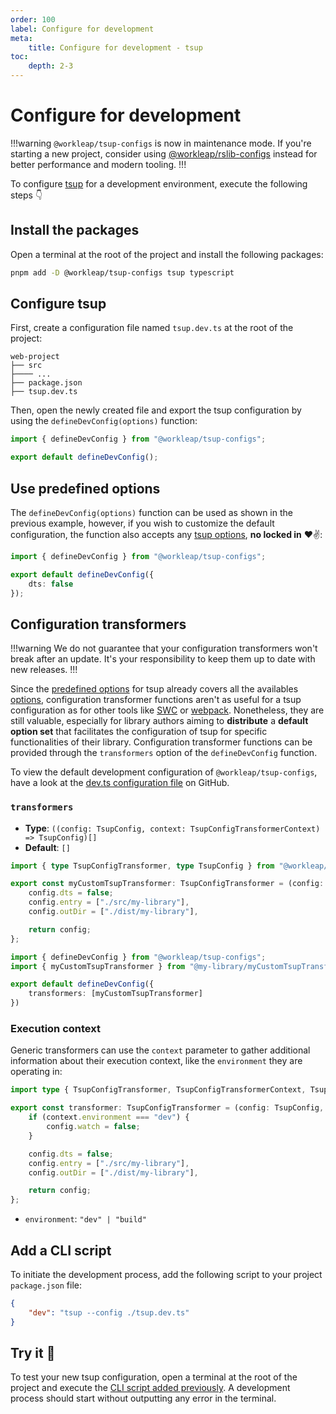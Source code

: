 ```yaml
---
order: 100
label: Configure for development
meta:
    title: Configure for development - tsup
toc:
    depth: 2-3
---
```


# Configure for development

!!!warning
`@workleap/tsup-configs` is now in maintenance mode. If you're starting a new project, consider using [@workleap/rslib-configs](../rslib/default.md) instead for better performance and modern tooling.
!!!

To configure [tsup](https://tsup.egoist.dev/) for a development environment, execute the following steps :point_down:

## Install the packages

Open a terminal at the root of the project and install the following packages:

```bash
pnpm add -D @workleap/tsup-configs tsup typescript
```

## Configure tsup

First, create a configuration file named `tsup.dev.ts` at the root of the project:

``` !#5
web-project
├── src
├──── ...
├── package.json
├── tsup.dev.ts
```

Then, open the newly created file and export the tsup configuration by using the `defineDevConfig(options)` function:

```ts tsup.dev.ts
import { defineDevConfig } from "@workleap/tsup-configs";

export default defineDevConfig();
```

## Use predefined options

The `defineDevConfig(options)` function can be used as shown in the previous example, however, if you wish to customize the default configuration, the function also accepts any [tsup options](https://tsup.egoist.dev/#usage), **no locked in** :heart::v::

```ts !#4 tsup.dev.ts
import { defineDevConfig } from "@workleap/tsup-configs";

export default defineDevConfig({
    dts: false
});
```

## Configuration transformers

!!!warning
We do not guarantee that your configuration transformers won't break after an update. It's your responsibility to keep them up to date with new releases.
!!!

Since the [predefined options](#use-predefined-options) for tsup already covers all the availables [options](https://tsup.egoist.dev/#usage), configuration transformer functions aren't as useful for a tsup configuration as for other tools like [SWC](../swc/configure-dev.md#configuration-transformers) or [webpack](../webpack/configure-dev.md#configuration-transformers). Nonetheless, they are still valuable, especially for library authors aiming to **distribute** a **default option set** that facilitates the configuration of tsup for specific functionalities of their library. Configuration transformer functions can be provided through the `transformers` option of the `defineDevConfig` function.

To view the default development configuration of `@workleap/tsup-configs`, have a look at the [dev.ts configuration file](https://github.com/workleap/wl-web-configs/blob/main/packages/tsup-configs/src/dev.ts) on GitHub.

### `transformers`

- **Type**: `((config: TsupConfig, context: TsupConfigTransformerContext) => TsupConfig)[]`
- **Default**: `[]`

```ts myCustomTransformer.ts
import { type TsupConfigTransformer, type TsupConfig } from "@workleap/tsup-configs";

export const myCustomTsupTransformer: TsupConfigTransformer = (config: TsupConfig) => {
    config.dts = false;
    config.entry = ["./src/my-library"],
    config.outDir = ["./dist/my-library"],

    return config;
};
```

```ts !#5 tsup.dev.ts
import { defineDevConfig } from "@workleap/tsup-configs";
import { myCustomTsupTransformer } from "@my-library/myCustomTsupTransformer";

export default defineDevConfig({
    transformers: [myCustomTsupTransformer]
})
```

### Execution context

Generic transformers can use the `context` parameter to gather additional information about their execution context, like the `environment` they are operating in:

```ts !#4 myCustomTransformer.ts
import type { TsupConfigTransformer, TsupConfigTransformerContext, TsupConfig } from "@workleap/tsup-configs";

export const transformer: TsupConfigTransformer = (config: TsupConfig, context: TsupConfigTransformerContext) => {
    if (context.environment === "dev") {
        config.watch = false;
    }

    config.dts = false;
    config.entry = ["./src/my-library"],
    config.outDir = ["./dist/my-library"],

    return config;
};
```

- `environment`: `"dev" | "build"`

## Add a CLI script

To initiate the development process, add the following script to your project `package.json` file:

```json package.json
{
    "dev": "tsup --config ./tsup.dev.ts"
}
```

## Try it :rocket:

To test your new tsup configuration, open a terminal at the root of the project and execute the [CLI script added previously](#add-a-cli-script). A development process should start without outputting any error in the terminal.
